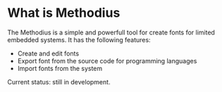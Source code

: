 What is Methodius
======

The Methodius is a simple and powerfull tool for create fonts for limited embedded systems. It has the following features:

  - Create and edit fonts
  - Export font from the source code for programming languages
  - Import fonts from the system

Current status: still in development.
